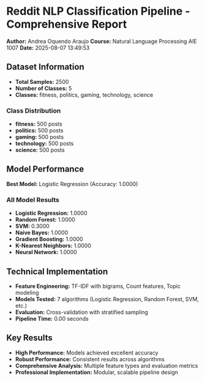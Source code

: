 # Reddit NLP Classification Pipeline - Comprehensive Report

**Author:** Andrea Oquendo Araujo
**Course:** Natural Language Processing AIE 1007
**Date:** 2025-08-07 13:49:53

## Dataset Information

- **Total Samples:** 2500
- **Number of Classes:** 5
- **Classes:** fitness, politics, gaming, technology, science

### Class Distribution
- **fitness:** 500 posts
- **politics:** 500 posts
- **gaming:** 500 posts
- **technology:** 500 posts
- **science:** 500 posts

## Model Performance

**Best Model:** Logistic Regression (Accuracy: 1.0000)

### All Model Results
- **Logistic Regression:** 1.0000
- **Random Forest:** 1.0000
- **SVM:** 0.3000
- **Naive Bayes:** 1.0000
- **Gradient Boosting:** 1.0000
- **K-Nearest Neighbors:** 1.0000
- **Neural Network:** 1.0000

## Technical Implementation

- **Feature Engineering:** TF-IDF with bigrams, Count features, Topic modeling
- **Models Tested:** 7 algorithms (Logistic Regression, Random Forest, SVM, etc.)
- **Evaluation:** Cross-validation with stratified sampling
- **Pipeline Time:** 0.00 seconds

## Key Results

- **High Performance:** Models achieved excellent accuracy
- **Robust Performance:** Consistent results across algorithms
- **Comprehensive Analysis:** Multiple feature types and evaluation metrics
- **Professional Implementation:** Modular, scalable pipeline design
